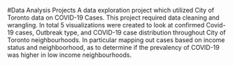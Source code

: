 #Data Analysis Projects
A data exploration project which utilized City of Toronto data on COVID-19 Cases. This project required data cleaning and wrangling. In total 5 visualizations were created to look at confirmed Covid-19 cases, Outbreak type, and COVID-19 case distribution throughout City of Toronto neighbourhoods. In particular mapping out cases based on income status and neighboorhood, as to determine if the prevalency of COVID-19 was higher in low income neighbourhoods. 
